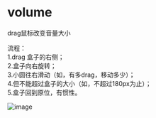 # volume
drag鼠标改变音量大小
  
流程：  
1.drag 盒子的右侧；  
2.盒子向右旋转；  
3.小圆往右滑动（如，有多drag，移动多少）；  
4.但不能超过盒子的大小（如，不超过180px为止）；  
5.盒子回到原位，有惯性。  

![image]()
